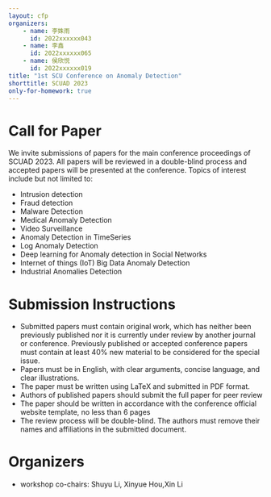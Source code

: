 ```yaml
---
layout: cfp
organizers:
    - name: 李姝雨
      id: 2022xxxxxx043
    - name: 李鑫
      id: 2022xxxxxx065
    - name: 侯欣悦
      id: 2022xxxxxx019
title: "1st SCU Conference on Anomaly Detection"
shorttitle: SCUAD 2023
only-for-homework: true
---
```


# Call for Paper

We invite submissions of papers for the main conference proceedings of SCUAD 2023. All papers will be reviewed in a double-blind process and accepted papers will be presented at the conference. Topics of interest include but not limited to:

- Intrusion detection
- Fraud detection
- Malware Detection
- Medical Anomaly Detection
- Video Surveillance
- Anomaly Detection in TimeSeries
- Log Anomaly Detection
- Deep learning for Anomaly detection in Social Networks
- Internet of things (IoT) Big Data Anomaly Detection
- Industrial Anomalies Detection
# Submission Instructions

- Submitted papers must contain original work, which has neither been previously published nor it is currently under review by another journal or conference. Previously published or accepted conference papers must contain at least 40% new material to be considered for the special issue.
- Papers must be in English, with clear arguments, concise language, and clear illustrations.
- The paper must be written using LaTeX and submitted in PDF format.
- Authors of published papers should submit the full paper for peer review
- The paper should be written in accordance with the conference official website template, no less than 6 pages
- The review process will be double-blind. The authors must remove their names and
  affiliations in the submitted document.


# Organizers
- workshop co-chairs: Shuyu Li, Xinyue Hou,Xin Li

